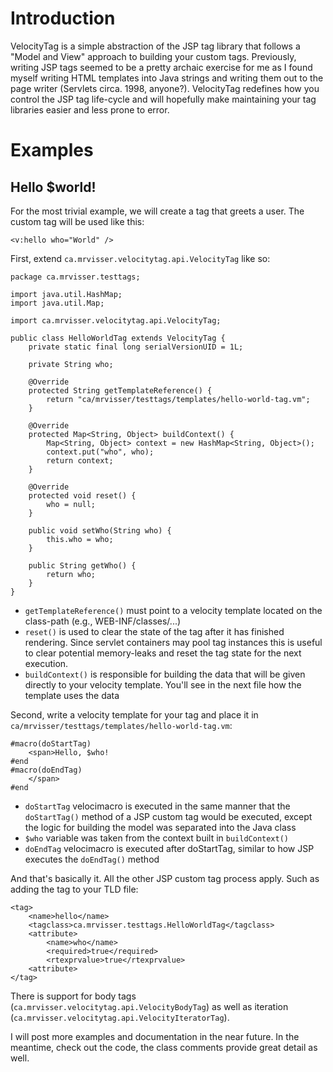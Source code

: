 Introduction
==============

VelocityTag is a simple abstraction of the JSP tag library that follows a "Model and View" approach to building your custom tags. Previously, writing JSP tags
seemed to be a pretty archaic exercise for me as I found myself writing HTML templates into Java strings and writing them out to the page writer
(Servlets circa. 1998, anyone?). VelocityTag redefines how you control the JSP tag life-cycle and will hopefully make maintaining your tag libraries
easier and less prone to error.

Examples
==============

Hello $world!
--------------

For the most trivial example, we will create a tag that greets a user. The custom tag will be used like this:

	<v:hello who="World" />

First, extend ``ca.mrvisser.velocitytag.api.VelocityTag`` like so:

	package ca.mrvisser.testtags;

	import java.util.HashMap;
	import java.util.Map;
	
	import ca.mrvisser.velocitytag.api.VelocityTag;
	
	public class HelloWorldTag extends VelocityTag {
		private static final long serialVersionUID = 1L;
	
		private String who;
		
		@Override
		protected String getTemplateReference() {
			return "ca/mrvisser/testtags/templates/hello-world-tag.vm";
		}
	
		@Override
		protected Map<String, Object> buildContext() {
			Map<String, Object> context = new HashMap<String, Object>();
			context.put("who", who);
			return context;
		}
	
		@Override
		protected void reset() {
			who = null;
		}
	
		public void setWho(String who) {
			this.who = who;
		}
	
		public String getWho() {
			return who;
		}
	}

* ``getTemplateReference()`` must point to a velocity template located on the class-path (e.g., WEB-INF/classes/...)
* ``reset()`` is used to clear the state of the tag after it has finished rendering. Since servlet containers may pool tag instances this is useful to clear potential memory-leaks and reset the tag state for the next execution.
* ``buildContext()`` is responsible for building the data that will be given directly to your velocity template. You'll see in the next file how the template uses the data

Second, write a velocity template for your tag and place it in ``ca/mrvisser/testtags/templates/hello-world-tag.vm``:

	#macro(doStartTag)
		<span>Hello, $who!
	#end
	#macro(doEndTag)
		</span>
	#end

* ``doStartTag`` velocimacro is executed in the same manner that the ``doStartTag()`` method of a JSP custom tag would be executed, except the logic for building the model was separated into the Java class
* ``$who`` variable was taken from the context built in ``buildContext()``
* ``doEndTag`` velocimacro is executed after doStartTag, similar to how JSP executes the ``doEndTag()`` method

And that's basically it. All the other JSP custom tag process apply. Such as adding the tag to your TLD file:

	<tag>
		<name>hello</name>
		<tagclass>ca.mrvisser.testtags.HelloWorldTag</tagclass>
		<attribute>
			<name>who</name>
			<required>true</required>
			<rtexprvalue>true</rtexprvalue>
		<attribute>
	</tag>

There is support for body tags (``ca.mrvisser.velocitytag.api.VelocityBodyTag``) as well as iteration (``ca.mrvisser.velocitytag.api.VelocityIteratorTag``).

I will post more examples and documentation in the near future. In the meantime, check out the code, the class comments provide great detail as well.

	